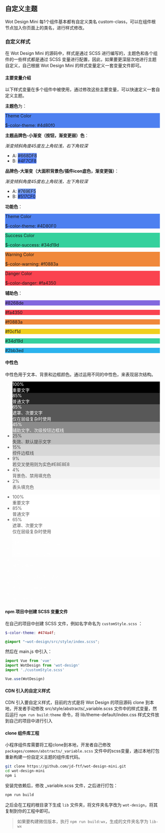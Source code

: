 ## 自定义主题

Wot Design Mini 每1个组件基本都有自定义类名 custom-class，可以在组件根节点加入你页面上的类名，进行样式修改。

### 自定义样式

在 Wot Design Mini 的源码中，样式是通过 SCSS 进行编写的，主题色和各个组件的一些样式都是通过 SCSS 变量进行配置，因此，如果要更深层次地进行主题自定义，自己根据 Wot Design Mini 的样式变量定义一套变量文件即可。

#### 主要变量介绍

以下样式变量在多个组件中被使用，通过修改这些主要变量，可以快速定义一套自定义主题。

**主题色**为：

<div class="style-block" style="background: #4d80f0;">
  <p>Theme Color</p>
  <p>$-color-theme: #4d80f0</p>
</div>

**主题品牌色-小渐变（按钮，渐变更弱）色**：
<div class="color-wrapper">
  <span class="style-block liner-color" style="background: linear-gradient(315deg, rgba(79,124,248,1) 0%,rgba(102,141,248,1) 100%);">
    <span class="a-dot"></span>
    <span class="b-dot"></span>
  </span>

  <div class="demo-right">
    <i>渐变倾斜角度45度左上角较浅，右下角较深</i>
    <ul>
      <li>A: <span class="color-block" style="background: #668DF8">#668DF8</span></li>
      <li>B: <span class="color-block" style="background: #4F7CF8">#4F7CF8</span></li>
    </ul>
  </div>
</div>

**品牌色-大渐变（大面积背景色/插件icon底色，渐变更强）**：

<div class="color-wrapper">
  <span class="style-block liner-color liner-color1" style="background: linear-gradient(315deg, rgba(81,124,240,1) 0%,rgba(118,158,245,1) 100%);">
    <span class="a-dot"></span>
    <span class="b-dot"></span>
  </span>

  <div class="demo-right">
    <i>渐变倾斜角度45度右上角较浅，左下角较深</i>
    <ul>
      <li>A: <span class="color-block" style="background: #769EF5">#769EF5</span></li>
      <li>B: <span class="color-block" style="background: #517CF0">#517CF0</span></li>
    </ul>
  </div>
</div>

**功能色**：

<div class="style-block" style="background: #4D80F0;">
  <p>Theme Color</p>
  <p>$-color-theme: #4D80F0</p>
</div>
<div class="style-block" style="background: #34d19d;">
  <p>Success Color</p>
  <p>$-color-success: #34d19d</p>
</div>
<div class="style-block" style="background: #f0883a;">
  <p>Warning Color</p>
  <p>$-color-warning: #f0883a</p>
</div>
<div class="style-block" style="background: #fa4350;">
  <p>Danger Color</p>
  <p>$-color-danger: #fa4350</p>
</div>

**辅助色**：

<div class="style-block" style="background: #8268de;">
  <p>#8268de</p>
</div>
<div class="style-block" style="background: #fa4350;">
  <p>#fa4350</p>
</div>
<div class="style-block" style="background: #f0883a;">
  <p>#f0883a</p>
</div>
<div class="style-block" style="background: #f0cf1d;">
  <p>#f0cf1d</p>
</div>
<div class="style-block" style="background: #34d19d;">
  <p>#34d19d</p>
</div>
<div class="style-block" style="background: #2bb3ed;">
  <p>#2bb3ed</p>
</div>

#### 中性色

中性色用于文本、背景和边框颜色。通过运用不同的中性色，来表现层次结构。

<ul class="color-group">
  <li class="color-group-line" style="background: rgba(0,0,0,1);color: #fff">100%<div>重要文字</div></li>
  <li class="color-group-line" style="background: rgba(0,0,0,0.85);color: #fff">85%<div>普通文字</div></li>
  <li class="color-group-line" style="background: rgba(0,0,0,0.65);color: #fff">65%<div>遮罩、次要文字<br/>仅在层级复杂时使用</div></li>
  <li class="color-group-line" style="background: rgba(0,0,0,0.45);color: #fff">45%<div>辅助文字、次级按钮边框线</div></li>
  <li class="color-group-line" style="background: rgba(0,0,0,0.25);color: rgba(0,0,0,0.65)">25%<div>失效、默认提示文字</div></li>
  <li class="color-group-line" style="background: rgba(0,0,0,0.15);color: rgba(0,0,0,0.65)">15%<div>控件边框线</div></li>
  <li class="color-group-line" style="background: rgba(0,0,0,0.09);color: rgba(0,0,0,0.65)">9%<div>若交叉使用则为实色#E8E8E8</div></li>
  <li class="color-group-line" style="background: rgba(0,0,0,0.04);color: rgba(0,0,0,0.65)">4%<div>背景色、禁用填充色</div></li>
  <li class="color-group-line" style="background: rgba(0,0,0,0.02);color: rgba(0,0,0,0.65)">2%<div>表头填充色</div></li>
</ul>

<ul class="color-group dark">
  <li class="color-group-line" style="background: rgba(255,255,255,1);color: rgba(0,0,0,0.65)">100%<div>重要文字</div></li>
  <li class="color-group-line" style="background: rgba(255,255,255,0.85);color: rgba(0,0,0,0.65)">85%<div>普通文字</div></li>
  <li class="color-group-line" style="background: rgba(255,255,255,0.65);color: rgba(0,0,0,0.65)">65%<div>遮罩、次要文字<br/>仅在层级复杂时使用</div></li>
  <li class="color-group-line" style="background: rgba(255,255,255,0.45);color: rgba(255,255,255,0.65)">45%<div>辅助文字、次级按钮边框线</div></li>
  <li class="color-group-line" style="background: rgba(255,255,255,0.25);color: rgba(255,255,255,0.65)">25%<div>失效、默认提示文字</div></li>
  <li class="color-group-line" style="background: rgba(255,255,255,0.15);color: rgba(255,255,255,0.65)">15%<div>控件边框线</div></li>
  <li class="color-group-line" style="background: rgba(255,255,255,0.09);color: rgba(255,255,255,0.65)">9%<div>若交叉使用则为实色#E8E8E8</div></li>
  <li class="color-group-line" style="background: rgba(255,255,255,0.04);color: rgba(255,255,255,0.65)">4%<div>背景色、禁用填充色</div></li>
  <li class="color-group-line" style="background: rgba(255,255,255,0.02);color: rgba(255,255,255,0.65)">2%<div>表头填充色</div></li>
</ul>

#### npm 项目中创建 SCSS 变量文件

在自己的项目中创建 SCSS 文件，例如名字命名为 `customStyle.scss` ：

```scss
$-color-theme: #474a4f;

@import "~wot-design/src/style/index.scss";
```

然后在 main.js 中引入：

```javascript
import Vue from 'vue'
import WotDesign from 'wot-design'
import './customStyle.scss'

Vue.use(WotDesign)
```

#### CDN 引入的自定义样式

CDN 引入要自定义样式，目前的方式是将 Wot Design 的项目源码 clone 到本地，开发者手动修改 src/style/abstracts/_variable.scss 文件中的样式变量，然后运行 `npm run build:theme` 命令，将 lib/theme-default/index.css 样式文件放到自己的项目中进行引入

#### clone 组件库工程

小程序组件库需要将工程clone到本地，开发者自己修改 `packages/common/abstracts/_variable.scss` 文件中的scss变量，通过本地打包重新构建一份自定义主题的组件库代码。

```bash
git clone https://github.com/jd-ftf/wot-design-mini.git
cd wot-design-mini
npm i
```

安装完依赖后，修改 _variable.scss 文件，之后进行打包：

```bash
npm run build
```

之后会在工程的根目录下生成 `lib` 文件夹，将文件夹名字改为 `wot-design`，将其复制到你的工程中即可。

> 如果要构建微信版本，执行 `npm run build:wx`，生成的文件夹名字为 `lib-wx`
